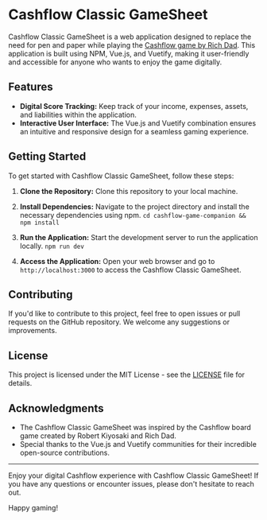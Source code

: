 # Cashflow Classic GameSheet

Cashflow Classic GameSheet is a web application designed to replace the need for pen and paper while playing the 
[Cashflow game by Rich Dad](https://amzn.eu/d/eEPUcQQ). This application is built using NPM, Vue.js, and Vuetify, making it user-friendly and accessible for anyone who wants to enjoy the game digitally.

## Features

- **Digital Score Tracking:** Keep track of your income, expenses, assets, and liabilities within the application.
- **Interactive User Interface:** The Vue.js and Vuetify combination ensures an intuitive and responsive design for a seamless gaming experience.

## Getting Started

To get started with Cashflow Classic GameSheet, follow these steps:

1. **Clone the Repository:** Clone this repository to your local machine.
2. **Install Dependencies:** Navigate to the project directory and install the necessary dependencies using npm. `cd cashflow-game-companion &&
   npm install`
3. **Run the Application:** Start the development server to run the application locally. `npm run dev`

4. **Access the Application:** Open your web browser and go to `http://localhost:3000` to access the Cashflow Classic GameSheet.

## Contributing

If you'd like to contribute to this project, feel free to open issues or pull requests on the GitHub repository. We welcome any suggestions or improvements.

## License

This project is licensed under the MIT License - see the [LICENSE](LICENSE) file for details.

## Acknowledgments

- The Cashflow Classic GameSheet was inspired by the Cashflow board game created by Robert Kiyosaki and Rich Dad.
- Special thanks to the Vue.js and Vuetify communities for their incredible open-source contributions.

---

Enjoy your digital Cashflow experience with Cashflow Classic GameSheet! If you have any questions or encounter issues, please don't hesitate to reach out.

Happy gaming!
